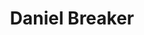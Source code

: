 ---
title: Daniel Breaker
redirect_from: 
  - /people/daniel-eric-breaker
other_names:
  - Daniel Eric Breaker
layout: people
image: 
image_credit: 
image_alt: 
image_caption: 
birth_info:
  birth_name: 
  birth_date: 1980-06-02
  birth_place: Manhattan, Kansas
details:
  Website: 
  Facebook:
  Twitter: 
  Instagram: danielbreaker | danielbreaker
  LinkedIn: 
  IBDB: Daniel Breaker | daniel-breaker-412638
  IMDb: Daniel Breaker | nm1683726
  Wikipedia: Daniel Breaker | Daniel_Breaker
---